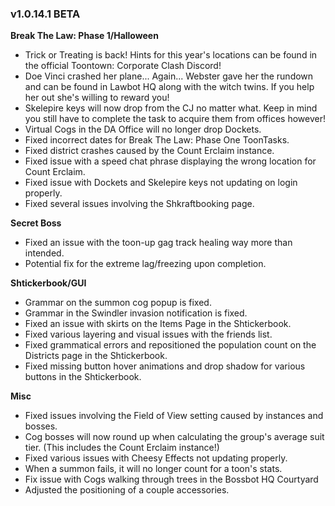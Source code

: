 ### v1.0.14.1 BETA

**Break The Law: Phase 1/Halloween**
- Trick or Treating is back! Hints for this year's locations can be found in the official Toontown: Corporate Clash Discord!
- Doe Vinci crashed her plane... Again... Webster gave her the rundown and can be found in Lawbot HQ along with the witch twins. If you help her out she's willing to reward you!
- Skelepire keys will now drop from the CJ no matter what. Keep in mind you still have to complete the task to acquire them from offices however!
- Virtual Cogs in the DA Office will no longer drop Dockets.
- Fixed incorrect dates for Break The Law: Phase One ToonTasks.
- Fixed district crashes caused by the Count Erclaim instance.
- Fixed issue with a speed chat phrase displaying the wrong location for Count Erclaim.
- Fixed issue with Dockets and Skelepire keys not updating on login properly.
- Fixed several issues involving the Shkraftbooking page.

**Secret Boss**
- Fixed an issue with the toon-up gag track healing way more than intended.
- Potential fix for the extreme lag/freezing upon completion.

**Shtickerbook/GUI**
- Grammar on the summon cog popup is fixed.
- Grammar in the Swindler invasion notification is fixed.
- Fixed an issue with skirts on the Items Page in the Shtickerbook.
- Fixed various layering and visual issues with the friends list.
- Fixed grammatical errors and repositioned the population count on the Districts page in the Shtickerbook.
- Fixed missing button hover animations and drop shadow for various buttons in the Shtickerbook.

**Misc**
- Fixed issues involving the Field of View setting caused by instances and bosses.
- Cog bosses will now round up when calculating the group's average suit tier. (This includes the Count Erclaim instance!)
- Fixed various issues with Cheesy Effects not updating properly.
- When a summon fails, it will no longer count for a toon's stats.
- Fix issue with Cogs walking through trees in the Bossbot HQ Courtyard
- Adjusted the positioning of a couple accessories.